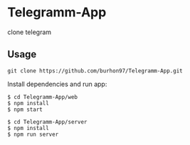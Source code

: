 # Telegramm-App
clone telegram

## Usage 
```
git clone https://github.com/burhon97/Telegramm-App.git
```

Install dependencies and run app:
```
$ cd Telegramm-App/web
$ npm install
$ npm start
```

```
$ cd Telegramm-App/server
$ npm install
$ npm run server
```

